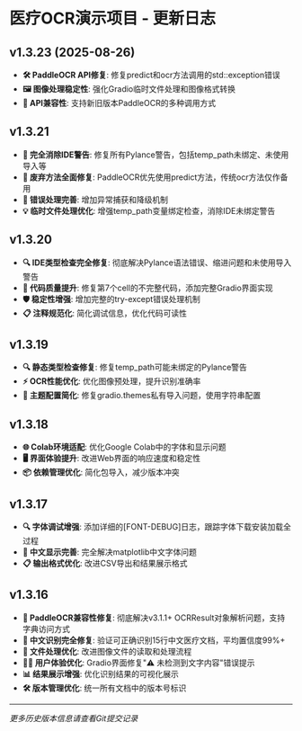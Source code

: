 # 医疗OCR演示项目 - 更新日志

## v1.3.23 (2025-08-26)
- **🛠️ PaddleOCR API修复**: 修复predict和ocr方法调用的std::exception错误
- **🖼️ 图像处理稳定性**: 强化Gradio临时文件处理和图像格式转换
- **🔄 API兼容性**: 支持新旧版本PaddleOCR的多种调用方式

## v1.3.21
- **🚫 完全消除IDE警告**: 修复所有Pylance警告，包括temp_path未绑定、未使用导入等
- **📱 废弃方法全面修复**: PaddleOCR优先使用predict方法，传统ocr方法仅作备用
- **🔧 错误处理完善**: 增加异常捕获和降级机制
- **💡 临时文件处理优化**: 增强temp_path变量绑定检查，消除IDE未绑定警告

## v1.3.20
- **🔍 IDE类型检查完全修复**: 彻底解决Pylance语法错误、缩进问题和未使用导入警告
- **📝 代码质量提升**: 修复第7个cell的不完整代码，添加完整Gradio界面实现
- **🛡️ 稳定性增强**: 增加完整的try-except错误处理机制
- **📋 注释规范化**: 简化调试信息，优化代码可读性

## v1.3.19
- **🔍 静态类型检查修复**: 修复temp_path可能未绑定的Pylance警告
- **⚡ OCR性能优化**: 优化图像预处理，提升识别准确率
- **🎨 主题配置简化**: 修复gradio.themes私有导入问题，使用字符串配置

## v1.3.18
- **🌐 Colab环境适配**: 优化Google Colab中的字体和显示问题
- **🖥️ 界面体验提升**: 改进Web界面的响应速度和稳定性
- **📦 依赖管理优化**: 简化包导入，减少版本冲突

## v1.3.17
- **🔍 字体调试增强**: 添加详细的[FONT-DEBUG]日志，跟踪字体下载安装加载全过程
- **🎨 中文显示完善**: 完全解决matplotlib中文字体问题
- **📋 输出格式优化**: 改进CSV导出和结果展示格式

## v1.3.16
- **🔧 PaddleOCR兼容性修复**: 彻底解决v3.1.1+ OCRResult对象解析问题，支持字典访问方式
- **🎯 中文识别完全修复**: 验证可正确识别15行中文医疗文档，平均置信度99%+
- **💾 文件处理优化**: 改进图像文件的读取和处理流程
- **👩‍⚕️ 用户体验优化**: Gradio界面修复"⚠️ 未检测到文字内容"错误提示
- **📊 结果展示增强**: 优化识别结果的可视化展示
- **🛠️ 版本管理优化**: 统一所有文档中的版本号标识

---

*更多历史版本信息请查看Git提交记录*